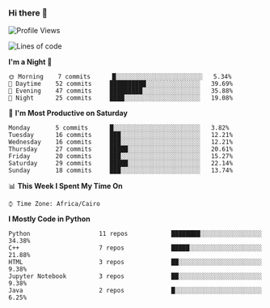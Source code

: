 ### Hi there 👋

<!--
**AMR-KELEG/AMR-KELEG** is a ✨ _special_ ✨ repository because its `README.md` (this file) appears on your GitHub profile.

Here are some ideas to get you started:

- 🔭 I’m currently working on ...
- 🌱 I’m currently learning ...
- 👯 I’m looking to collaborate on ...
- 🤔 I’m looking for help with ...
- 💬 Ask me about ...
- 📫 How to reach me: ...
- 😄 Pronouns: ...
- ⚡ Fun fact: ...
-->

<!--START_SECTION:waka-->
![Profile Views](http://img.shields.io/badge/Profile%20Views-16-blue)

![Lines of code](https://img.shields.io/badge/From%20Hello%20World%20I%27ve%20Written-2.6%20million%20lines%20of%20code-blue)

**I'm a Night 🦉** 

```text
🌞 Morning    7 commits      █░░░░░░░░░░░░░░░░░░░░░░░░   5.34% 
🌆 Daytime    52 commits     ██████████░░░░░░░░░░░░░░░   39.69% 
🌃 Evening    47 commits     █████████░░░░░░░░░░░░░░░░   35.88% 
🌙 Night      25 commits     ████░░░░░░░░░░░░░░░░░░░░░   19.08%

```
📅 **I'm Most Productive on Saturday** 

```text
Monday       5 commits      █░░░░░░░░░░░░░░░░░░░░░░░░   3.82% 
Tuesday      16 commits     ███░░░░░░░░░░░░░░░░░░░░░░   12.21% 
Wednesday    16 commits     ███░░░░░░░░░░░░░░░░░░░░░░   12.21% 
Thursday     27 commits     █████░░░░░░░░░░░░░░░░░░░░   20.61% 
Friday       20 commits     ███░░░░░░░░░░░░░░░░░░░░░░   15.27% 
Saturday     29 commits     █████░░░░░░░░░░░░░░░░░░░░   22.14% 
Sunday       18 commits     ███░░░░░░░░░░░░░░░░░░░░░░   13.74%

```


📊 **This Week I Spent My Time On** 

```text
⌚︎ Time Zone: Africa/Cairo

```

**I Mostly Code in Python** 

```text
Python                   11 repos            ████████░░░░░░░░░░░░░░░░░   34.38% 
C++                      7 repos             █████░░░░░░░░░░░░░░░░░░░░   21.88% 
HTML                     3 repos             ██░░░░░░░░░░░░░░░░░░░░░░░   9.38% 
Jupyter Notebook         3 repos             ██░░░░░░░░░░░░░░░░░░░░░░░   9.38% 
Java                     2 repos             █░░░░░░░░░░░░░░░░░░░░░░░░   6.25%

```



<!--END_SECTION:waka-->
